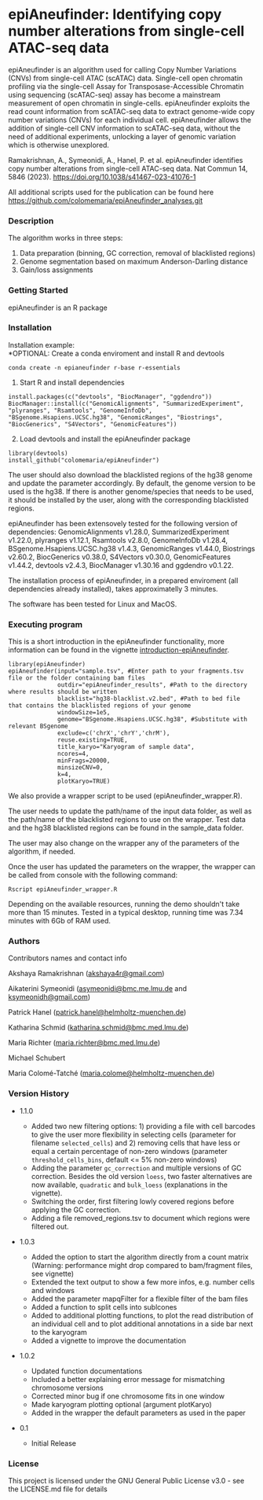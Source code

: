 # epiAneufinder: Identifying copy number alterations from single-cell ATAC-seq data

epiAneufinder is an algorithm used for calling Copy Number Variations (CNVs) from single-cell ATAC (scATAC) data.
Single-cell open chromatin profiling via the single-cell Assay for Transposase-Accessible Chromatin using sequencing (scATAC-seq) assay has become a mainstream measurement of open chromatin in single-cells. epiAneufinder exploits the read count information from scATAC-seq data to extract genome-wide copy number variations (CNVs) for each individual cell. epiAneufinder allows the addition of single-cell CNV information to scATAC-seq data, without the need of additional experiments, unlocking a layer of genomic variation which is otherwise unexplored. 

Ramakrishnan, A., Symeonidi, A., Hanel, P. et al. epiAneufinder identifies copy number alterations from single-cell ATAC-seq data. Nat Commun 14, 5846 (2023). https://doi.org/10.1038/s41467-023-41076-1

All additional scripts used for the publication can be found here https://github.com/colomemaria/epiAneufinder_analyses.git

### Description

The algorithm works in three steps:
1. Data preparation (binning, GC correction, removal of blacklisted regions)
2. Genome segmentation based on maximum Anderson-Darling distance
3. Gain/loss assignments

### Getting Started

epiAneufinder is an R package

### Installation

Installation example:  
*OPTIONAL: Create a conda enviroment and install R and devtools
```
conda create -n epianeufinder r-base r-essentials
```
1. Start R and install dependencies
```
install.packages(c("devtools", "BiocManager", "ggdendro"))
BiocManager::install(c("GenomicAlignments", "SummarizedExperiment", "plyranges", "Rsamtools", "GenomeInfoDb", "BSgenome.Hsapiens.UCSC.hg38", "GenomicRanges", "Biostrings", "BiocGenerics", "S4Vectors", "GenomicFeatures"))
```
2. Load devtools and install the epiAneufinder package
```
library(devtools)
install_github("colomemaria/epiAneufinder")
```
The user should also download the blacklisted regions of the hg38 genome and update the parameter accordingly.
By default, the genome version to be used is the hg38. If there is another genome/species that needs to be used, it should be installed by the user, along with the corresponding blacklisted regions.

epiAneufinder has been extensovely tested for the following version of dependencies:
GenomicAlignments v1.28.0, SummarizedExperiment v1.22.0, plyranges v1.12.1, Rsamtools v2.8.0, GenomeInfoDb v1.28.4, BSgenome.Hsapiens.UCSC.hg38 v1.4.3, GenomicRanges v1.44.0, Biostrings v2.60.2, BiocGenerics v0.38.0, S4Vectors v0.30.0, GenomicFeatures v1.44.2, devtools v2.4.3, BiocManager v1.30.16 and ggdendro v0.1.22.


The installation process of epiAneufinder, in a prepared enviroment (all dependencies already installed), takes approximatelly 3 minutes.

The software has been tested for Linux and MacOS. 

### Executing program

This is a short introduction in the epiAneufinder functionality, more information can be found in the vignette [introduction-epiAneufinder](vignettes/introduction-epiAneufinder.html).

```
library(epiAneufinder)
epiAneufinder(input="sample.tsv", #Enter path to your fragments.tsv file or the folder containing bam files
              outdir="epiAneufinder_results", #Path to the directory where results should be written 
              blacklist="hg38-blacklist.v2.bed", #Path to bed file that contains the blacklisted regions of your genome
              windowSize=1e5, 
              genome="BSgenome.Hsapiens.UCSC.hg38", #Substitute with relevant BSgenome
              exclude=c('chrX','chrY','chrM'), 
              reuse.existing=TRUE,
              title_karyo="Karyogram of sample data", 
              ncores=4,
              minFrags=20000,
              minsizeCNV=0,
              k=4,
              plotKaryo=TRUE)
```

We also provide a wrapper script to be used (epiAneufinder_wrapper.R). 

The user needs to update the path/name of the input data folder, as well as the path/name of the blacklisted regions to use on the wrapper. Test data and the hg38 blacklisted regions can be found in the sample_data folder. 

The user may also change on the wrapper any of the parameters of the algorithm, if needed. 

Once the user has updated the parameters on the wrapper, the wrapper can be called from console with the following command:

```
Rscript epiAneufinder_wrapper.R
```

Depending on the available resources, running the demo shouldn't take more than 15 minutes. Tested in a typical desktop, running time was 7.34 minutes with 6Gb of RAM used. 

### Authors

Contributors names and contact info

Akshaya Ramakrishnan (akshaya4r@gmail.com)

Aikaterini Symeonidi (asymeonidi@bmc.me.lmu.de and ksymeonidh@gmail.com) 

Patrick Hanel (patrick.hanel@helmholtz-muenchen.de) 

Katharina Schmid (katharina.schmid@bmc.med.lmu.de)

Maria Richter (maria.richter@bmc.med.lmu.de)

Michael Schubert  

Maria Colomé-Tatché (maria.colome@helmholtz-muenchen.de)

### Version History

* 1.1.0
    * Added two new filtering options: 1) providing a file with cell barcodes to give the user more flexibility in selecting cells (parameter for filename `selected_cells`) and 2) removing cells that have less or equal a certain percentage of non-zero windows (parameter `threshold_cells_bins`, default <= 5\% non-zero windows)
    * Adding the parameter `gc_correction` and multiple versions of GC correction. Besides the old version `loess`, two faster alternatives are now available, `quadratic` and  `bulk_loess` (explanations in the vignette).
    * Switching the order, first filtering lowly covered regions before applying the GC correction.
    * Adding a file removed_regions.tsv to document which regions were filtered out.

* 1.0.3
    * Added the option to start the algorithm directly from a count matrix (Warning: performance might drop compared to bam/fragment files, see vignette)
    * Extended the text output to show a few more infos, e.g. number cells and windows
    * Added the parameter mapqFilter for a flexible filter of the bam files
    * Added a function to split cells into sublcones
    * Added to additional plotting functions, to plot the read distribution of an individual cell and to plot additional annotations in a side bar next to the karyogram
    * Added a vignette to improve the documentation

* 1.0.2
    * Updated function documentations
    * Included a better explaining error message for mismatching chromosome versions
    * Corrected minor bug if one chromosome fits in one window
    * Made karyogram plotting optional (argument plotKaryo)
    * Added in the wrapper the default parameters as used in the paper

* 0.1
    * Initial Release


### License

This project is licensed under the GNU General Public License v3.0 - see the LICENSE.md file for details


